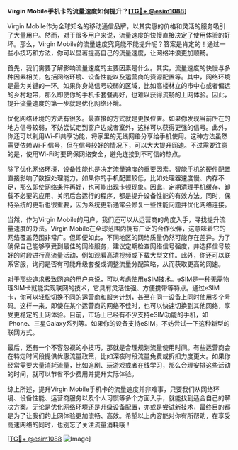 **Virgin Mobile手机卡的流量速度如何提升？[[TG💪+ @esim1088](https://t.me/s/esim1088)]**

Virgin Mobile作为全球知名的移动通信品牌，以其实惠的价格和灵活的服务吸引了大量用户。然而，对于很多用户来说，流量速度的快慢直接决定了使用体验的好坏。那么，Virgin Mobile的流量速度究竟能不能提升呢？答案是肯定的！通过一些小技巧和方法，你可以显著提高自己的流量速度，让网络冲浪更加顺畅。

首先，我们需要了解影响流量速度的主要因素是什么。其实，流量速度的快慢与多种因素相关，包括网络环境、设备性能以及运营商的资源配置等。其中，网络环境是最为关键的一环。如果你身处信号较弱的区域，比如高楼林立的市中心或者偏远的乡村地带，那么即使你的手机卡套餐再好，也难以获得流畅的上网体验。因此，提升流量速度的第一步就是优化网络环境。

优化网络环境的方法有很多。最直接的方式就是更换位置。如果你发现当前所在的地方信号较弱，不妨尝试走到窗户边或者室外，这样可以获得更强的信号。此外，你还可以利用Wi-Fi共享功能，将家里的无线网络分享给手机使用。这种方法虽然需要依赖Wi-Fi信号，但在信号较好的情况下，可以大大提升网速。不过需要注意的是，使用Wi-Fi时要确保网络安全，避免连接到不可信的热点。

除了优化网络环境，设备性能也是决定流量速度的重要因素。智能手机的硬件配置直接影响了数据处理能力。如果你的手机配置较低，比如处理器速度慢、内存不足，那么即使网络条件再好，也可能出现卡顿现象。因此，定期清理手机缓存、卸载不必要的应用、关闭后台运行的程序，都是提升设备性能的有效方法。同时，保持系统的更新也很重要，因为系统更新通常会修复一些性能问题并优化网络连接。

当然，作为Virgin Mobile的用户，我们还可以从运营商的角度入手，寻找提升流量速度的办法。Virgin Mobile在全球范围内拥有广泛的合作伙伴，这意味着它的网络覆盖范围非常广。但即便如此，不同地区的网络质量仍然可能存在差异。为了确保自己能够享受到最佳的网络服务，建议定期检查网络信号强度，并选择信号较好的时段进行高流量活动，例如观看高清视频或下载大型文件。此外，你还可以联系客服，询问是否有可能升级套餐或调整流量分配策略，从而获取更高的网速。

对于那些追求极致网速的用户来说，可以考虑使用eSIM技术。eSIM是一种无需物理SIM卡就能实现联网的技术，它具有灵活性强、方便携带等特点。通过eSIM卡，你可以轻松切换不同的运营商和服务计划，甚至在同一设备上同时使用多个号码。这样一来，即使在某个运营商的网络不佳时，也可以快速切换到其他网络，享受更稳定的上网体验。目前，市场上已经有不少支持eSIM功能的手机，如iPhone、三星Galaxy系列等。如果你的设备支持eSIM，不妨尝试一下这种新型的联网方式。

最后，还有一个不容忽视的小技巧，那就是合理规划流量使用时间。有些运营商会在特定时间段提供优惠流量政策，比如深夜时段流量免费或折扣力度更大。如果你经常需要大量消耗流量，比如追剧、玩游戏或者在线学习，那么合理安排这些活动的时间，就可以节省不少费用并提升实际体验。

综上所述，提升Virgin Mobile手机卡的流量速度并非难事，只要我们从网络环境、设备性能、运营商服务以及个人习惯等多个方面入手，就能找到适合自己的解决方案。无论是优化网络环境还是升级设备配置，亦或是尝试新技术，最终目的都是为了让我们的上网体验更加流畅、高效。希望以上内容能对你有所帮助，在享受高速网络的同时，也别忘了关注流量消耗哦！

[[TG💪+ @esim1088](https://t.me/s/esim1088) ![Image](https://i.postimg.cc/4NQfJmqS/Snipaste-2025-05-13-00-14-12.png)]